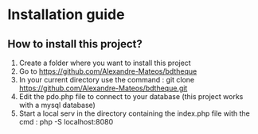 # Installation guide

## How to install this project?

1. Create a folder where you want to install this project
2. Go to https://github.com/Alexandre-Mateos/bdtheque
3. In your current directory use the command : git clone https://github.com/Alexandre-Mateos/bdtheque.git
4. Edit the pdo.php file to connect to your database (this project works with a mysql database)
5. Start a local serv in the directory containing the index.php file with the cmd : php -S localhost:8080

